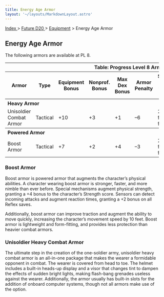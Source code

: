 ```yaml
---
title: Energy Age Armor
layout: '~/layouts/MarkdownLayout.astro'
---
```


[ Index ](/) > [ Future D20 ](/future.d20.srd) > [Equipment](/future.d20.srd/equipment) > Energy Age Armor

## Energy Age Armor

The following armors are available at PL 8.


<table> <tr><th colspan="10">Table: Progress Level 8 Armor</th></tr> <tr><th>Armor</th><th>Type</th><th>Equipment Bonus</th><th>Nonprof. Bonus</th><th>Max Dex Bonus</th><th>Armor Penalty</th><th>Speed (30 ft./20 ft.)</th><th>Weight</th><th>Purchase DC</th><th>Restriction</th></tr> <tr><th colspan="10" style="text-align: left">Heavy Armor</th></tr> <tr><td>Unisoldier Combat Armor</td><td>Tactical</td><td>+10</td><td>+3</td><td>+1</td><td>–6</td><td>20 ft./15 ft.</td><td>30 lb.</td><td>19</td><td>Lic (+1)</td></tr> <tr><th colspan="10" style="text-align: left">Powered Armor</th></tr> <tr><td>Boost Armor</td><td>Tactical</td><td>+7</td><td>+2</td><td>+4</td><td>–3</td><td>20 ft./15 ft.</td><td>20 lb.</td><td>18</td><td>Lic (+1)</td></tr> </table>


### Boost Armor

Boost armor is powered armor that augments the character’s physical abilities.
A character wearing boost armor is stronger, faster, and more nimble than ever
before. Special mechanisms augment physical strength, granting a +4 bonus to
the character’s Strength score. Sensors can detect incoming attacks and
augment reaction times, granting a +2 bonus on all Reflex saves.

Additionally, boost armor can improve traction and augment the ability to move
quickly, increasing the character’s movement speed by 10 feet. Boost armor is
lightweight and form-fitting, and provides less protection than heavier combat
armors.

### Unisoldier Heavy Combat Armor

The ultimate step in the creation of the one-soldier army, unisoldier heavy
combat armor is an all-in-one package that makes the wearer a formidable
opponent in combat. The wearer is covered from head to toe. The helmet
includes a built-in heads-up display and a visor that changes tint to dampen
the effects of sudden bright lights, making flash-bang grenades useless
against the wearer. Additionally, the armor usually has built-in slots for the
addition of onboard computer systems, though not all armors make use of the
option.

